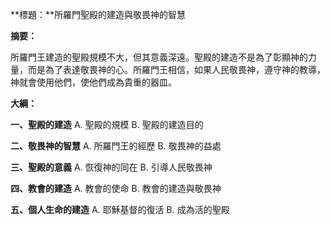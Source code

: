 **標題：**所羅門聖殿的建造與敬畏神的智慧

**摘要：**

所羅門王建造的聖殿規模不大，但其意義深遠。聖殿的建造不是為了彰顯神的力量，而是為了表達敬畏神的心。所羅門王相信，如果人民敬畏神，遵守神的教導，神就會使用他們，使他們成為貴重的器皿。

**大綱：**

**一、聖殿的建造**
    A. 聖殿的規模
    B. 聖殿的建造目的

**二、敬畏神的智慧**
    A. 所羅門王的經歷
    B. 敬畏神的益處

**三、聖殿的意義**
    A. 恢復神的同在
    B. 引導人民敬畏神

**四、教會的建造**
    A. 教會的使命
    B. 教會的建造與敬畏神

**五、個人生命的建造**
    A. 耶穌基督的復活
    B. 成為活的聖殿